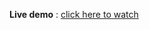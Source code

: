 **Live demo** : [click here to watch](https://drive.google.com/file/d/1m09zMryKUUjGOYKrwfOKDZc1jiGt5h4t/view?usp=sharing)
